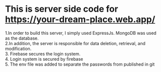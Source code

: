 # This is server side code for https://your-dream-place.web.app/


1.In order to build this server, I simply used ExpressJs.
MongoDB was used as the database. \
2.In addition, the server is responsible for data deletion, retrieval, and modification. \
3.  Firebase secures the login system.\
4. Login system is secured by firebase\
5. The env file was added to separate the passwords from published in git


